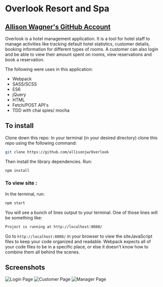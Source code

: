 # Overlook Resort and Spa
## [Allison Wagner's GitHub Account](https://github.com/allisonjw)

Overlook is a hotel management application. It is a tool for hotel staff to manage activities like tracking default hotel statistics, customer details, booking information for different types of rooms. A customer can also login and be able to view their amount spent on rooms, view reservations and book a reservation.

The following were uses in this application:

- Webpack
- SASS/SCSS
- ES6 
- jQuery
- HTML
- Fetch/POST API's
- TDD with chai spies/ mocha

## To install

Clone down this repo:
In your terminal (in your desired directory) clone this repo using the following command:
```bash
git clone https://github.com/allisonjw/Overlook
```

Then install the library dependencies. Run:

```bash
npm install
```

### To view site :

In the terminal, run:

```bash
npm start
```

You will see a bunch of lines output to your terminal. One of those lines will be something like:

```bash
Project is running at http://localhost:8080/
```

Go to `http://localhost:8080/` in your browser to view the siteJavaScript files to keep your code organized and readable. Webpack expects all of your code files to be in a specific place, or else it doesn't know how to combine them all behind the scenes.

## Screenshots
![Login Page](https://github.com/bradybridges/jeopardy/blob/master/src/images/splash.png)
![Customer Page](https://github.com/bradybridges/jeopardy/blob/master/src/images/round1.png)
![Manager Page](https://github.com/bradybridges/jeopardy/blob/master/src/images/round3.png)

